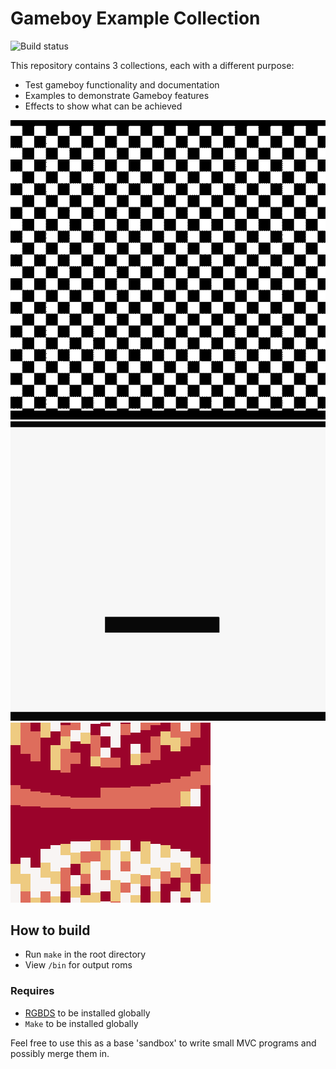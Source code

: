 # Gameboy Example Collection
![Build status](https://github.com/leefogg/Gameboy-Example-Collection/workflows/build/badge.svg)

This repository contains 3 collections, each with a different purpose:
- Test gameboy functionality and documentation
- Examples to demonstrate Gameboy features
- Effects to show what can be achieved

![Zoom Scroller](/docs/res/zoomscroller.gif)
![Progress bar](/docs/res/progressbar.gif)
![Demotronic](/docs/res/demotronic.gif)

## How to build
- Run `make` in the root directory
- View `/bin` for output roms

### Requires
- [RGBDS](https://github.com/rednex/rgbds) to be installed globally
- `Make` to be installed globally

Feel free to use this as a base 'sandbox' to write small MVC programs and possibly merge them in.